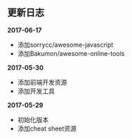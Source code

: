 ## 更新日志 ##

**2017-06-17**
- 添加sorrycc/awesome-javascript
- 添加Bakumon/awesome-online-tools

**2017-05-30**
- 添加前端开发资源
- 添加开发工具

**2017-05-29**
- 初始化版本
- 添加cheat sheet资源